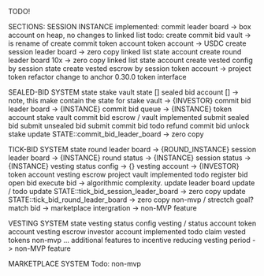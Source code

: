 TODO!

SECTIONS:
SESSION INSTANCE
    implemented:
        commit leader board -> box account on heap, no changes to linked list
    todo:
        create commit bid vault -> is rename of create commit token account
            token account   -> USDC
        create session leader board     -> zero copy linked list
            state account
        create round leader board 10x   -> zero copy linked list
            state account
        create vested config by session
            state
        create vested escrow by session
            token account   -> project token
    refactor
        change to anchor 0.30.0
        token interface

SEALED-BID SYSTEM
    state
        stake vault state []
        sealed bid account [] -> note, this make contain the state for stake vault -> {INVESTOR}
        commit bid leader board -> {INSTANCE}
        commit bid queue -> {INSTANCE}
    token account
        stake vault
        commit bid escrow / vault
    implemented
        submit sealed bid
        submit unsealed bid
        submit commit bid
    todo
        refund commit bid
        unlock stake
        update STATE::commit_bid_leader_board -> zero copy 

TICK-BID SYSTEM
    state
        round leader board -> {ROUND_INSTANCE}
        session leader board -> {INSTANCE}
        round status -> {INSTANCE}
        session status -> {INSTANCE}
        vesting status config -> {}
        vesting account -> {INVESTOR}
    token account
        vesting escrow
        project vault
    implemented
    todo
        register bid
        open bid
        execute bid -> algorithmic complexity.
        update leader board
    update / todo
        update STATE::tick_bid_session_leader_board -> zero copy 
        update STATE::tick_bid_round_leader_board -> zero copy
    non-mvp / strectch goal?
        match bid -> marketplace intergration -> non-MVP feature


VESTING SYSTEM 
    state
        vesting status config
        vesting / status account
    token account
        vesting escrow
        investor account
    implemented
    todo
        claim vested tokens
    non-mvp
        ... additional features to incentive reducing vesting period -> non-MVP feature

MARKETPLACE SYSTEM
    Todo: non-mvp